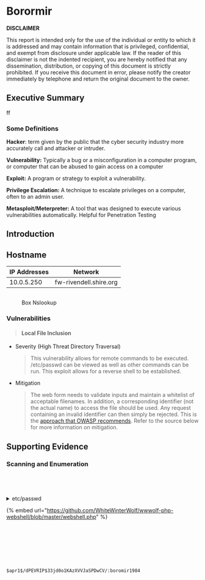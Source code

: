 # Borormir

**DISCLAIMER**

This report is intended only for the use of the individual or entity to which it is addressed and may contain information that is privileged, confidential, and exempt from disclosure under applicable law. If the reader of this disclaimer is not the indented recipient, you are hereby notified that any dissemination, distribution, or copying of this document is strictly prohibited. If you receive this document in error, please notify the creator immediately by telephone and return the original document to the owner.

## Executive Summary

ff

### Some Definitions

**Hacker**: term given by the public that the cyber security industry more accurately call and attacker or intruder.

**Vulnerability:** Typically a bug or a misconfiguration in a computer program, or computer that can be abused to gain access on a computer

**Exploit:** A program or strategy to exploit a vulnerability.&#x20;

**Privilege Escalation:** A technique to escalate privileges on a computer, often to an admin user.

**Metasploit/Meterpreter:** A tool that was designed to execute various vulnerabilities automatically. Helpful for Penetration Testing



## Introduction

## Hostname

| IP Addresses | Network                |
| ------------ | ---------------------- |
| 10.0.5.250   | fw-rivendell.shire.org |

<figure><img src="../.gitbook/assets/image (37).png" alt=""><figcaption><p>Box Nslookup</p></figcaption></figure>

### Vulnerabilities&#x20;

> #### Local File Inclusion

*   Severity (High Threat Directory Traversal)

    > This vulnerability allows for remote commands to be executed. /etc/passwd can be viewed as well as other commands can be run. This exploit allows for a reverse shell to be established.
*   Mitigation

    > The web form needs to validate inputs and maintain a whitelist of acceptable filenames. In addition, a corresponding identifier (not the actual name) to access the file should be used. Any request containing an invalid identifier can then simply be rejected. This is the [approach that OWASP recommends](https://www.owasp.org/index.php/Testing\_for\_Remote\_File\_Inclusion). Refer to the source below for more information on mitigation.

## Supporting Evidence

### Scanning and Enumeration

<figure><img src="../.gitbook/assets/image (12).png" alt=""><figcaption></figcaption></figure>

<figure><img src="../.gitbook/assets/image (24).png" alt=""><figcaption></figcaption></figure>

<figure><img src="../.gitbook/assets/image (22).png" alt=""><figcaption></figcaption></figure>

<figure><img src="../.gitbook/assets/image (18).png" alt=""><figcaption></figcaption></figure>

<details>

<summary>etc/passwd</summary>

www-data:/var/www/html $ cat /etc/passwd root:x:0:0:root:/root:/bin/bash daemon:x:1:1:daemon:/usr/sbin:/usr/sbin/nologin bin:x:2:2:bin:/bin:/usr/sbin/nologin sys:x:3:3:sys:/dev:/usr/sbin/nologin sync:x:4:65534:sync:/bin:/bin/sync games:x:5:60:games:/usr/games:/usr/sbin/nologin man:x:6:12:man:/var/cache/man:/usr/sbin/nologin lp:x:7:7:lp:/var/spool/lpd:/usr/sbin/nologin mail:x:8:8:mail:/var/mail:/usr/sbin/nologin news:x:9:9:news:/var/spool/news:/usr/sbin/nologin uucp:x:10:10:uucp:/var/spool/uucp:/usr/sbin/nologin proxy:x:13:13:proxy:/bin:/usr/sbin/nologin www-data:x:33:33:www-data:/var/www:/usr/sbin/nologin backup:x:34:34:backup:/var/backups:/usr/sbin/nologin list:x:38:38:Mailing List Manager:/var/list:/usr/sbin/nologin irc:x:39:39:ircd:/run/ircd:/usr/sbin/nologin gnats:x:41:41:Gnats Bug-Reporting System (admin):/var/lib/gnats:/usr/sbin/nologin nobody:x:65534:65534:nobody:/nonexistent:/usr/sbin/nologin \_apt:x:100:65534::/nonexistent:/usr/sbin/nologin systemd-network:x:101:102:systemd Network Management,,,:/run/systemd:/usr/sbin/nologin systemd-resolve:x:102:103:systemd Resolver,,,:/run/systemd:/usr/sbin/nologin messagebus:x:103:104::/nonexistent:/usr/sbin/nologin systemd-timesync:x:104:105:systemd Time Synchronization,,,:/run/systemd:/usr/sbin/nologin pollinate:x:105:1::/var/cache/pollinate:/bin/false sshd:x:106:65534::/run/sshd:/usr/sbin/nologin syslog:x:107:113::/home/syslog:/usr/sbin/nologin uuidd:x:108:114::/run/uuidd:/usr/sbin/nologin tcpdump:x:109:115::/nonexistent:/usr/sbin/nologin tss:x:110:116:TPM software stack,,,:/var/lib/tpm:/bin/false landscape:x:111:117::/var/lib/landscape:/usr/sbin/nologin usbmux:x:112:46:usbmux daemon,,,:/var/lib/usbmux:/usr/sbin/nologin lxd:x:999:100::/var/snap/lxd/common/lxd:/bin/false deployer:x:1001:1001:deployer,,,:/home/deployer:/bin/bash mysql:x:113:118:MySQL Server,,,:/nonexistent:/bin/false elrond:x:1002:1002::/home/elrond:/bin/bash

</details>

{% embed url="https://github.com/WhiteWinterWolf/wwwolf-php-webshell/blob/master/webshell.php" %}

<figure><img src="../.gitbook/assets/image (13).png" alt=""><figcaption></figcaption></figure>

<figure><img src="../.gitbook/assets/image (30).png" alt=""><figcaption></figcaption></figure>

<figure><img src="../.gitbook/assets/image (44).png" alt=""><figcaption></figcaption></figure>

<figure><img src="../.gitbook/assets/image (6).png" alt=""><figcaption></figcaption></figure>

<figure><img src="../.gitbook/assets/image (33).png" alt=""><figcaption></figcaption></figure>

<figure><img src="../.gitbook/assets/image (40).png" alt=""><figcaption></figcaption></figure>

<figure><img src="../.gitbook/assets/image (15).png" alt=""><figcaption></figcaption></figure>

<figure><img src="../.gitbook/assets/image (38).png" alt=""><figcaption></figcaption></figure>

```
$apr1$/dPEVRIP$33jd0o1KAzXVVJaSPDwCV/:boromir1984
```

<figure><img src="../.gitbook/assets/image (17).png" alt=""><figcaption></figcaption></figure>
